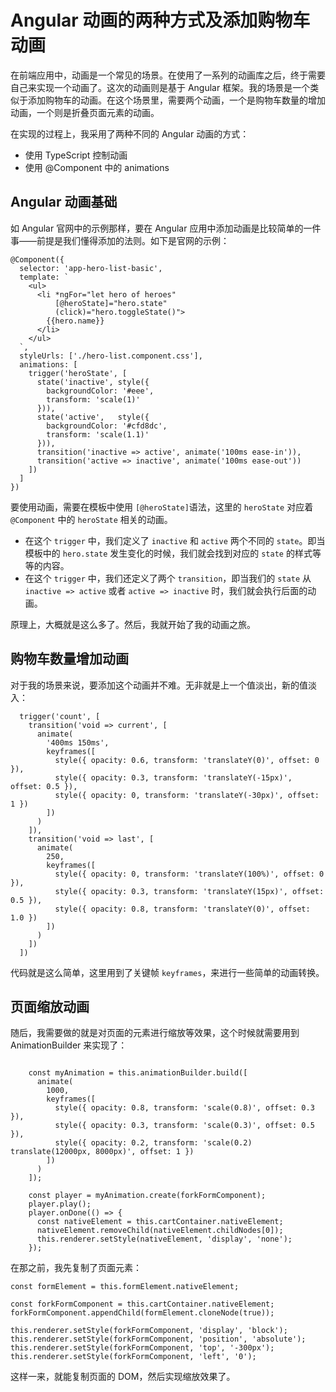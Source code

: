 Angular 动画的两种方式及添加购物车动画
===

在前端应用中，动画是一个常见的场景。在使用了一系列的动画库之后，终于需要自己来实现一个动画了。这次的动画则是基于 Angular 框架。我的场景是一个类似于添加购物车的动画。在这个场景里，需要两个动画，一个是购物车数量的增加动画，一个则是折叠页面元素的动画。

在实现的过程上，我采用了两种不同的 Angular 动画的方式：

 - 使用 TypeScript 控制动画
 - 使用 @Component 中的 animations

Angular 动画基础
---

如 Angular 官网中的示例那样，要在 Angular 应用中添加动画是比较简单的一件事——前提是我们懂得添加的法则。如下是官网的示例：

```
@Component({
  selector: 'app-hero-list-basic',
  template: `
    <ul>
      <li *ngFor="let hero of heroes"
          [@heroState]="hero.state"
          (click)="hero.toggleState()">
        {{hero.name}}
      </li>
    </ul>
  `,
  styleUrls: ['./hero-list.component.css'],
  animations: [
    trigger('heroState', [
      state('inactive', style({
        backgroundColor: '#eee',
        transform: 'scale(1)'
      })),
      state('active',   style({
        backgroundColor: '#cfd8dc',
        transform: 'scale(1.1)'
      })),
      transition('inactive => active', animate('100ms ease-in')),
      transition('active => inactive', animate('100ms ease-out'))
    ])
  ]
})
```

要使用动画，需要在模板中使用 ``[@heroState]``语法，这里的 ``heroState`` 对应着 ``@Component`` 中的 ``heroState`` 相关的动画。

 - 在这个 ``trigger`` 中，我们定义了 ``inactive`` 和 ``active`` 两个不同的 ``state``。即当模板中的 ``hero.state`` 发生变化的时候，我们就会找到对应的 ``state`` 的样式等等的内容。
 - 在这个 ``trigger`` 中，我们还定义了两个 ``transition``，即当我们的 ``state`` 从 ``inactive => active`` 或者 ``active => inactive`` 时，我们就会执行后面的动画。

原理上，大概就是这么多了。然后，我就开始了我的动画之旅。

购物车数量增加动画
---

对于我的场景来说，要添加这个动画并不难。无非就是上一个值淡出，新的值淡入：

```
  trigger('count', [
    transition('void => current', [
      animate(
        '400ms 150ms',
        keyframes([
          style({ opacity: 0.6, transform: 'translateY(0)', offset: 0 }),
          style({ opacity: 0.3, transform: 'translateY(-15px)', offset: 0.5 }),
          style({ opacity: 0, transform: 'translateY(-30px)', offset: 1 })
        ])
      )
    ]),
    transition('void => last', [
      animate(
        250,
        keyframes([
          style({ opacity: 0, transform: 'translateY(100%)', offset: 0 }),
          style({ opacity: 0.3, transform: 'translateY(15px)', offset: 0.5 }),
          style({ opacity: 0.8, transform: 'translateY(0)', offset: 1.0 })
        ])
      )
    ])
  ])
```

代码就是这么简单，这里用到了关键帧 ``keyframes``，来进行一些简单的动画转换。

页面缩放动画
---

随后，我需要做的就是对页面的元素进行缩放等效果，这个时候就需要用到 AnimationBuilder 来实现了：

```

    const myAnimation = this.animationBuilder.build([
      animate(
        1000,
        keyframes([
          style({ opacity: 0.8, transform: 'scale(0.8)', offset: 0.3 }),
          style({ opacity: 0.3, transform: 'scale(0.3)', offset: 0.5 }),
          style({ opacity: 0.2, transform: 'scale(0.2) translate(12000px, 8000px)', offset: 1 })
        ])
      )
    ]);

    const player = myAnimation.create(forkFormComponent);
    player.play();
    player.onDone(() => {
      const nativeElement = this.cartContainer.nativeElement;
      nativeElement.removeChild(nativeElement.childNodes[0]);
      this.renderer.setStyle(nativeElement, 'display', 'none');
    });
```

在那之前，我先复制了页面元素：

```
const formElement = this.formElement.nativeElement;

const forkFormComponent = this.cartContainer.nativeElement;
forkFormComponent.appendChild(formElement.cloneNode(true));

this.renderer.setStyle(forkFormComponent, 'display', 'block');
this.renderer.setStyle(forkFormComponent, 'position', 'absolute');
this.renderer.setStyle(forkFormComponent, 'top', '-300px');
this.renderer.setStyle(forkFormComponent, 'left', '0');
```

这样一来，就能复制页面的 DOM，然后实现缩放效果了。